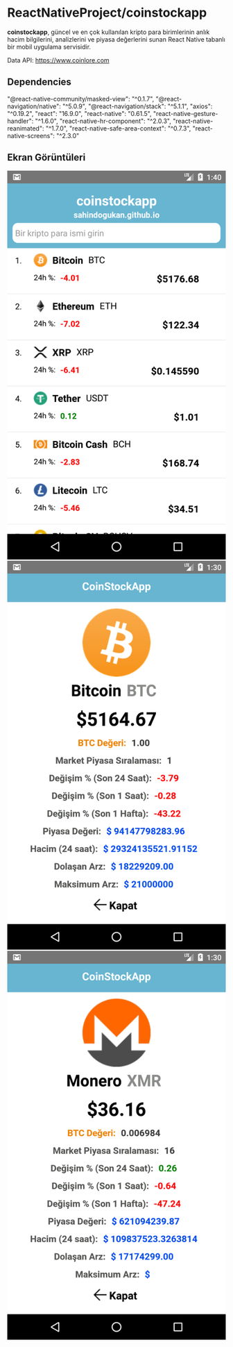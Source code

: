 # ReactNativeProject/coinstockapp

**coinstockapp**, güncel ve en çok kullanılan kripto para birimlerinin anlık hacim bilgilerini, analizlerini ve piyasa değerlerini sunan React Native tabanlı bir mobil uygulama servisidir.

Data API: https://www.coinlore.com

## Dependencies

"@react-native-community/masked-view": "^0.1.7",
"@react-navigation/native": "^5.0.9",
"@react-navigation/stack": "^5.1.1",
"axios": "^0.19.2",
"react": "16.9.0",
"react-native": "0.61.5",
"react-native-gesture-handler": "^1.6.0",
"react-native-hr-component": "^2.0.3",
"react-native-reanimated": "^1.7.0",
"react-native-safe-area-context": "^0.7.3",
"react-native-screens": "^2.3.0"
 
 ## Ekran Görüntüleri
 
 ![](https://github.com/sahindogukan/ReactNativeProject-coinstockapp/blob/master/home1.png) 
 ![](https://github.com/sahindogukan/ReactNativeProject-coinstockapp/blob/master/detail1.png)
 ![](https://github.com/sahindogukan/ReactNativeProject-coinstockapp/blob/master/detail2.png)

